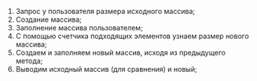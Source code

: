 ﻿1. Запрос у пользователя размера исходного массива;
1. Создание массива;
1. Заполнение массива пользователем;
1. С помощью счетчика подходящих элементов узнаем размер нового массива;
1. Создаем и заполняем новый массив, исходя из предыдущего метода;
1. Выводим исходный массив (для сравнения) и новый;

